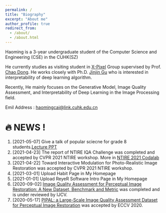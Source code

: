 ```yaml
---
permalink: /
title: "Biography"
excerpt: "About me"
author_profile: true
redirect_from: 
  - /about/
  - /about.html
---
```


Haoming is a 3-year undergraduate student of the Computer Science and Engineering (CSE) in the CUHK(SZ)

He currently studies as visiting student in [X-Pixel](https://xpixel.group/people.html) Group supervised by Prof. [Chao Dong](https://scholar.google.com/citations?hl=zh-CN&user=OSDCB0UAAAAJ). He works closely with Ph.D. [Jinjin Gu](https://scholar.google.com/citations?user=uMQ-G-QAAAAJ&hl=eng) who is interested in interpretability of deep learning algorithm.

Recently, He mainly focuses on the Generative Model, Image Quality Assessment, and Interpretability of Deep Learning in the Image Processing field.

Emil Address : haomingcai@link.cuhk.edu.cn

🔥  NEWS !
======
1. [2021-05-07] Give a talk of popular sciecne for grade 8 students.[Lecture PPT](https://www.haomingcai.com//files/PopularScience.pptx)
1. [2021-04-23] The report of NTIRE IQA Challenge was completed and accepted by CVPR 2021 NTIRE workshop. More in [NTIRE 2021 Codalab](https://data.vision.ee.ethz.ch/cvl/ntire21/)
1. [2021-04-22] Toward Interactive Modulation for Photo-Realistic Image Restoration was accepted by CVPR 2021 NTIRE workshop.
1. [2021-03-01] Upload Habit Page in My Homepage
1. [2021-01-01] Upload ReyeR Software Intro Page in My Homepage
1. [2020-09-02] [Image Quality Assessment for Perceptual Image Restoration: A New Dataset, Benchmark and Metric](https://arxiv.org/abs/2011.15002) was completed and is under reviewed by IJCV.
1. [2020-05-17] [PIPAL: a Large-Scale Image Quality Assessment Dataset for Perceptual Image Restoration](https://link.springer.com/chapter/10.1007/978-3-030-58621-8_37) was accepted by ECCV 2020.
